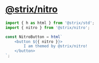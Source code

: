 # [@strix/nitro](https://strix.sh)

```javascript
import { h as html } from '@strix/std';
import { nitro } from '@strix/nitro';

const NitroButton = html`
	<button ${{ nitro }}>
		I am themed by @strix/nitro!
	</button>
`;
```
